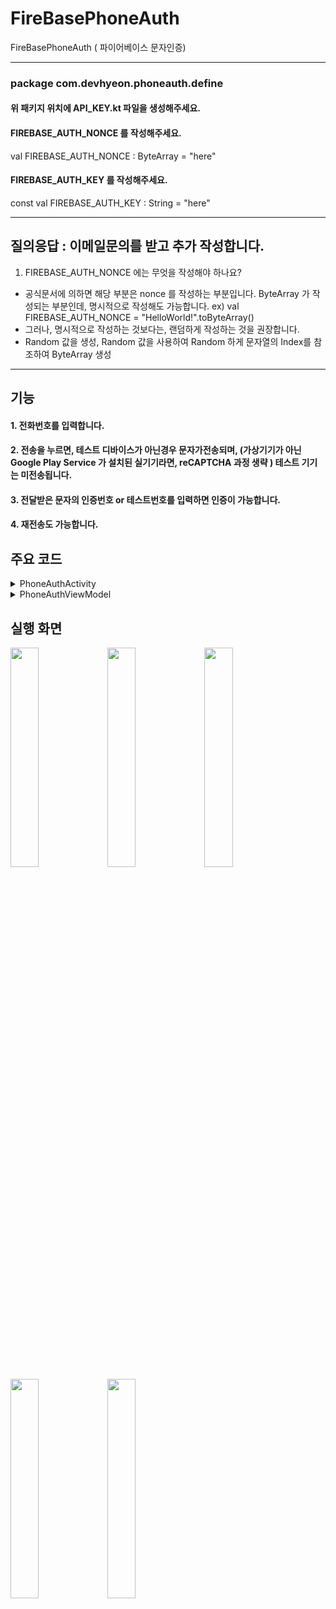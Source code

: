 # FireBasePhoneAuth
FireBasePhoneAuth  ( 파이어베이스 문자인증)

------

### package com.devhyeon.phoneauth.define

#### 위 패키지 위치에 API_KEY.kt 파일을 생성해주세요.

#### FIREBASE_AUTH_NONCE 를 작성해주세요.
val FIREBASE_AUTH_NONCE : ByteArray = "here" 

#### FIREBASE_AUTH_KEY 를 작성해주세요.
const val FIREBASE_AUTH_KEY : String = "here"

------
## 질의응답 : 이메일문의를 받고 추가 작성합니다.

1. FIREBASE_AUTH_NONCE 에는 무엇을 작성해야 하나요?
- 공식문서에 의하면 해당 부분은 nonce 를 작성하는 부분입니다. ByteArray 가 작성되는 부분인데, 명시적으로 작성해도 가능합니다.
ex) val FIREBASE_AUTH_NONCE = "HelloWorld!".toByteArray()
- 그러나, 명시적으로 작성하는 것보다는, 랜덤하게 작성하는 것을 권장합니다.
- Random 값을 생성, Random 값을 사용하여 Random 하게 문자열의 Index를 참조하여 ByteArray 생성


------

## 기능

#### 1. 전화번호를 입력합니다.

#### 2. 전송을 누르면, 테스트 디바이스가 아닌경우 문자가전송되며, (가상기기가 아닌 Google Play Service 가 설치된 실기기라면, reCAPTCHA 과정 생략 ) 테스트 기기는 미전송됩니다.

#### 3. 전달받은 문자의 인증번호 or 테스트번호를 입력하면 인증이 가능합니다.

#### 4. 재전송도 가능합니다.


## 주요 코드


<details>
    <summary>PhoneAuthActivity</summary>

```
class PhoneAuthActivity : AppCompatActivity() {
    lateinit var binding : ActivityPhoneAuthBinding

    private val phoneAuthViewModel: PhoneAuthViewModel by viewModel()

    companion object {
        private val TAG = PhoneAuthActivity::class.java.name
    }

    override fun onCreate(savedInstanceState: Bundle?) {
        super.onCreate(savedInstanceState)
        binding = ActivityPhoneAuthBinding.inflate(layoutInflater)
        setContentView(binding.root)

        binding.btnSend.setOnClickListener {
            doAuth()
        }
        binding.resent.setOnClickListener {
            doReAuth()
        }

        binding.btnAuth.setOnClickListener {
            doLogin()
        }

        observeViewModel()
    }

    //인증번호 요청
    private fun doAuth() {
        phoneAuthViewModel.sendVerificationCode("+82"+binding.etPhoneNumber.text.toString(),this@PhoneAuthActivity)
    }
    //인증번호 재요청
    private fun doReAuth() {
        phoneAuthViewModel.resendVerificationCode("+82"+binding.etPhoneNumber.text.toString(),this@PhoneAuthActivity)
    }

    //인증번호 검사
    private fun doLogin() {
        //binding.etAuthNumber.text.toString()
        phoneAuthViewModel.doLogin(binding.etAuthNumber.text.toString(),this@PhoneAuthActivity)
    }

    private fun observeViewModel() {
        //인증번호 요청/재요청에 따른 UI
        with(phoneAuthViewModel) {
            isRequestAuth.observe(this@PhoneAuthActivity, Observer {
                when(it) {
                    is Status.Run -> {
                        showView(binding.loaderView)
                        println("$TAG : isRequestAuth Running")
                    }
                    is Status.Success -> {
                        hideView(binding.loaderView)
                        println("$TAG : isRequestAuth Success")
                    }
                    is Status.Failure -> {
                        hideView(binding.loaderView)
                        println("$TAG : isRequestAuth Failure")
                    }
                }
            })
        }
        //인증번호 검사에 따른 UI
        with(phoneAuthViewModel) {
            isAuthCheck.observe(this@PhoneAuthActivity, Observer {
                when(it) {
                    is Status.Run -> {
                        showView(binding.loaderView)
                        println("$TAG : isAuthCheck Running")
                    }
                    is Status.Success -> {
                        hideView(binding.loaderView)
                        if(it.data!!) {
                            startMainActivity()
                        } else {
                            println("$TAG : isAuthCheck Failure")
                        }
                    }
                    is Status.Failure -> {
                        hideView(binding.loaderView)
                        println("$TAG : isAuthCheck Failure")
                    }
                }
            })
        }
        //제한시간에 따른 UI
        with(phoneAuthViewModel) {
            isTimeOut.observe(this@PhoneAuthActivity, Observer {
                when(it) {
                    is Status.Run -> {
                        showView(binding.btnAuth)
                        showView(binding.resent)
                        showView(binding.etAuthNumber)
                        println("$TAG : isTimeOut Running")
                    }
                    is Status.Success -> {}
                    is Status.Failure -> {
                        hideView(binding.btnAuth)
                        hideView(binding.resent)
                        hideView(binding.etAuthNumber)
                        println("$TAG : isTimeOut Failure")
                    }
                }
            })
        }
    }


    private fun startMainActivity() {
        startActivity(Intent(this@PhoneAuthActivity,MainActivity::class.java))
        finish()
    }
}
```

</details>


<details>
    <summary>PhoneAuthViewModel</summary>

```

class PhoneAuthViewModel : ViewModel() {
    private var auth: FirebaseAuth = Firebase.auth
    private val TIME_OUT : Long = 60  //인증제한시간
    lateinit var authId: String //인증ID
    private var forceResendingToken : PhoneAuthProvider.ForceResendingToken? = null //인증번호 재전송 토큰

    private val isResend = true //재전송 여부

    //인증코드 요청시 전송여부
    private val _isRequestAuth = MutableLiveData<Status<Boolean>>()
    //인증코드 입력시 결과
    private val _isAuthCheck = MutableLiveData<Status<Boolean>>()
    //타임아웃 여부
    private val _isTimeOut = MutableLiveData<Status<Boolean>>()

    val isRequestAuth : LiveData<Status<Boolean>> get() = _isRequestAuth
    val isAuthCheck : LiveData<Status<Boolean>> get() = _isAuthCheck
    val isTimeOut : LiveData<Status<Boolean>> get() = _isTimeOut

    //사용자가 인증번호 요청
    fun sendVerificationCode(@NotNull phoneNumber: String, @NotNull activity: Activity) {
        _isRequestAuth.value = Status.Run()
        if (isCheckPhoneNumber(phoneNumber)) {
            checkSafetyNet(phoneNumber, activity, !isResend)
        } else {
            _isRequestAuth.value = Status.Failure(PhoneNumberError)
        }
    }

    //사용자가 인증번호 재요청
    fun resendVerificationCode(@NotNull phoneNumber: String, @NotNull activity: Activity) {
        _isRequestAuth.value = Status.Run()
        if (isCheckPhoneNumber(phoneNumber)) {
            checkSafetyNet(phoneNumber, activity, isResend)
        } else {
            _isRequestAuth.value = Status.Failure(PhoneNumberError)
        }
    }

    //SafetyNet 기기검증 및 전송단계 진행
    private fun checkSafetyNet(@NotNull phoneNumber: String, @NotNull activity: Activity, isResend: Boolean) {
        if (GoogleApiAvailability.getInstance().isGooglePlayServicesAvailable(activity) == ConnectionResult.SUCCESS) {
            SafetyNet.getClient(activity).attest(FIREBASE_AUTH_NONCE, FIREBASE_AUTH_KEY)
                .addOnSuccessListener(activity) {
                    sendAuthMessage(phoneNumber,activity, isResend)
                }
                .addOnFailureListener(activity) { e ->
                    if (e is ApiException) {
                        _isRequestAuth.value = Status.Failure(SafetyNetApiError)
                    } else {
                        _isRequestAuth.value = Status.Failure(SafetyNetOtherError)
                    }
                }
        } else {
            _isRequestAuth.value = Status.Failure(GooglePlayServiceUpdateError)
        }
    }

    //인증번호 전송
    private fun sendAuthMessage(@NotNull phoneNumber: String, @NotNull activity: Activity, isResend:Boolean) {
        val options = PhoneAuthOptions.newBuilder(auth)
            .setPhoneNumber(phoneNumber)      // Phone number to verify
            .setTimeout(TIME_OUT, TimeUnit.SECONDS) // Timeout and unit
            .setActivity(activity)
            .setCallbacks(callbacks)          // OnVerificationStateChangedCallbacks

        if (isResend && forceResendingToken != null) {
            options.setForceResendingToken(forceResendingToken) // callback's ForceResendingToken
        }
        PhoneAuthProvider.verifyPhoneNumber(options.build())
    }

    //PhoneAuthCredential 객체 가져오기
    private fun verifyPhoneNumberWithCode(verificationId: String?, @NotNull code: String) : PhoneAuthCredential {
        return PhoneAuthProvider.getCredential(verificationId!!, code)
    }

    //인증번호 검사
    fun doLogin(@NotNull authNumber:String, @NotNull activity: Activity) {
        _isAuthCheck.value = Status.Run()
        if (authNumber.isEmpty()) {
            _isAuthCheck.value = Status.Failure(AuthSameError)
        } else {
            val credential = verifyPhoneNumberWithCode(authId, authNumber)
            auth.signInWithCredential(credential)
                .addOnCompleteListener(activity) { task ->
                    if (task.isSuccessful) {
                        _isAuthCheck.value = Status.Success(true)
                    } else {
                        _isAuthCheck.value = Status.Failure(AuthSameError)
                    }
                }
        }
    }

    /** 인증번호 요청 콜백 */
    private var callbacks = object : PhoneAuthProvider.OnVerificationStateChangedCallbacks() {
        //1.즉시확인된 경우 : 확인 코드를 보내거나 입력 할 필요없이 확인된 경우
        //2.자동검색된 경우 : 일부기기에서 Google Play 서비스가 자동으로 SMS 감지 후 작업
        override fun onVerificationCompleted(credential: PhoneAuthCredential) {
            _isRequestAuth.value = Status.Success(true)
        }

        //전화번호 검증 실패 등으로 전송이 실패한 경우
        override fun onVerificationFailed(e: FirebaseException) {
            _isRequestAuth.value = Status.Failure(AuthSendError)
        }

        //코드전송을 성공한 경우
        override fun onCodeSent(verificationId: String, token: PhoneAuthProvider.ForceResendingToken) {
            authId = verificationId
            forceResendingToken = token
            _isRequestAuth.value = Status.Success(true)
            _isTimeOut.value = Status.Run()
        }

        //입력시간 초과
        override fun onCodeAutoRetrievalTimeOut(p0: String) {
            _isTimeOut.value = Status.Failure(AuthTimeOutError)
            super.onCodeAutoRetrievalTimeOut(p0)
        }
    }
}
```

</details>

## 실행 화면

<img src="https://user-images.githubusercontent.com/72678200/115906869-1393a600-a4a3-11eb-86a1-c6d21f18a3cd.png" width="30%" height="30%"> <img src="https://user-images.githubusercontent.com/72678200/115906891-18f0f080-a4a3-11eb-9de4-ffcf9711e2a3.png" width="30%" height="30%"> <img src="https://user-images.githubusercontent.com/72678200/115906911-1f7f6800-a4a3-11eb-9560-e6a90a61866b.png" width="30%" height="30%">
<img src="https://user-images.githubusercontent.com/72678200/115906929-273f0c80-a4a3-11eb-8918-c03a8a35816e.png" width="30%" height="30%"> <img src="https://user-images.githubusercontent.com/72678200/115906945-2dcd8400-a4a3-11eb-836a-d22fddf4e6f9.png" width="30%" height="30%">


